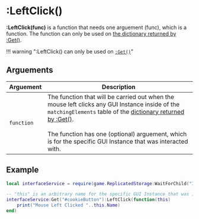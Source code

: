 # :LeftClick()

**:LeftClick(func)** is a function that needs one arguement (func), which is a function. The function can only be used on [the dictionary returned by :Get()](/docs/2_Get.html#dictionary-returned).

!!! warning ":LeftClick() can only be used on [`:Get()`](/docs/2_Get.html)"

## Arguements
| Arguement | Description |
--- | ---
| `function` | The function that will be carried out when the mouse left clicks any GUI Instance inside of the `matchingElements` table of the [dictionary returned by :Get()](/docs/2_Get.html#dictionary-returned). <br><br/> The function has one (optional) arguement, which is for the specific GUI Instance that was interacted with.|

## Example
``` lua
local interfaceService = require(game.ReplicatedStorage:WaitForChild("InterfaceService"))

-- "this" is an arbitrary name for the specific GUI Instance that was interacted with
interfaceService:Get("#cookieButton"):LeftClick(function(this)
	print("Mouse Left Clicked "..this.Name)
end)
```